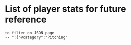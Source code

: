 # List of player stats for future reference
    to filter on JSON page
    -- ":{"@category":"Pitching"